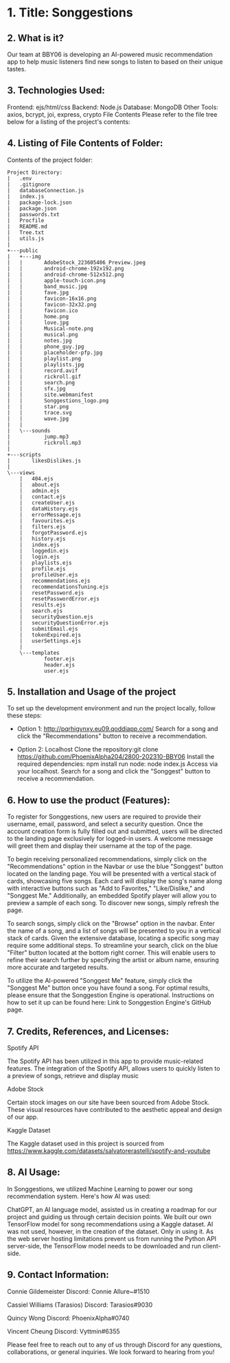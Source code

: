 # 1. Title: Songgestions

## 2. What is it?
Our team at BBY06 is developing an AI-powered music recommendation app to help music listeners find new songs to listen to based on their unique tastes.

## 3. Technologies Used: 
Frontend: ejs/html/css
Backend: Node.js
Database: MongoDB
Other Tools: axios, bcrypt, joi, express, crypto File Contents Please refer to the file tree below for a listing of the project's contents:

## 4. Listing of File Contents of Folder:

Contents of the project folder:

```
Project Directory:
|   .env
|   .gitignore
|   databaseConnection.js
|   index.js
|   package-lock.json
|   package.json
|   passwords.txt
|   Procfile
|   README.md
|   Tree.txt
|   utils.js
|   
+---public
|   +---img
|   |       AdobeStock_223605406_Preview.jpeg
|   |       android-chrome-192x192.png
|   |       android-chrome-512x512.png
|   |       apple-touch-icon.png
|   |       band_music.jpg
|   |       fave.jpg
|   |       favicon-16x16.png
|   |       favicon-32x32.png
|   |       favicon.ico
|   |       home.png
|   |       love.jpg
|   |       Musical-note.png
|   |       musical.png
|   |       notes.jpg
|   |       phone_guy.jpg
|   |       placeholder-pfp.jpg
|   |       playlist.png
|   |       playlists.jpg
|   |       record.avif
|   |       rickroll.gif
|   |       search.png
|   |       sfx.jpg
|   |       site.webmanifest
|   |       Songgestions_logo.png
|   |       star.png
|   |       trace.svg
|   |       wave.jpg
|   |       
|   \---sounds
|           jump.mp3
|           rickroll.mp3
|           
+---scripts
|       likesDislikes.js
|       
\---views
    |   404.ejs
    |   about.ejs
    |   admin.ejs
    |   contact.ejs
    |   createUser.ejs
    |   dataHistory.ejs
    |   errorMessage.ejs
    |   favourites.ejs
    |   filters.ejs
    |   forgotPassword.ejs
    |   history.ejs
    |   index.ejs
    |   loggedin.ejs
    |   login.ejs
    |   playlists.ejs
    |   profile.ejs
    |   profileUser.ejs
    |   recommendations.ejs
    |   recommendationsTuning.ejs
    |   resetPassword.ejs
    |   resetPasswordError.ejs
    |   results.ejs
    |   search.ejs
    |   securityQuestion.ejs
    |   securityQuestionError.ejs
    |   submitEmail.ejs
    |   tokenExpired.ejs
    |   userSettings.ejs
    |     
    \---templates
            footer.ejs
            header.ejs
            user.ejs
```    

## 5. Installation and Usage of the project

To set up the development environment and run the project locally, follow these steps:

* Option 1: 
http://pqrhigvnxy.eu09.qoddiapp.com/ Search for a song and click the "Recommendations" button to receive a recommendation.

* Option 2: 
Localhost Clone the repository:git clone https://github.com/PhoenixAlpha204/2800-202310-BBY06 Install the required dependencies: npm install run node: node index.js Access via your localhost. Search for a song and click the "Songgest" button to receive a recommendation.

## 6. How to use the product (Features):


To register for Songgestions, new users are required to provide their username, email, password, and select a security question. Once the account creation form is fully filled out and submitted, users will be directed to the landing page exclusively for logged-in users. A welcome message will greet them and display their username at the top of the page.

To begin receiving personalized recommendations, simply click on the "Recommendations" option in the Navbar or use the blue "Songgest" button located on the landing page. You will be presented with a vertical stack of cards, showcasing five songs. Each card will display the song's name along with interactive buttons such as "Add to Favorites," "Like/Dislike," and "Songgest Me." Additionally, an embedded Spotify player will allow you to preview a sample of each song. To discover new songs, simply refresh the page.

To search songs, simply click on the "Browse" option in the navbar. Enter the name of a song, and a list of songs will be presented to you in a vertical stack of cards. Given the extensive database, locating a specific song may require some additional steps. To streamline your search, click on the blue "Filter" button located at the bottom right corner. This will enable users to refine their search further by specifying the artist or album name, ensuring more accurate and targeted results.

To utilize the AI-powered "Songgest Me" feature, simply click the "Songgest Me" button once you have found a song. For optimal results, please ensure that the Songgestion Engine is operational. Instructions on how to set it up can be found here: Link to Songgestion Engine's GitHub page.

## 7. Credits, References, and Licenses:

Spotify API

The Spotify API has been utilized in this app to provide music-related features. The integration of the Spotify API, allows users to quickly listen to a preview of songs, retrieve and display music 

Adobe Stock

Certain stock images on our site have been sourced from Adobe Stock. These visual resources have contributed to the aesthetic appeal and design of our app.

Kaggle Dataset

The Kaggle dataset used in this project is sourced from https://www.kaggle.com/datasets/salvatorerastelli/spotify-and-youtube


## 8. AI Usage:

In Songgestions, we utilized Machine Learning to power our song recommendation system. Here's how AI was used:

ChatGPT, an AI language model, assisted us in creating a roadmap for our project and guiding us through certain decision points.
We built our own TensorFlow model for song recommendations using a Kaggle dataset.
AI was not used, however, in the creation of the dataset. Only in using it.
As the web server hosting limitations prevent us from running the Python API server-side, the TensorFlow model needs to be downloaded and run client-side.

## 9. Contact Information:

Connie Gildemeister
Discord: Connie Allure~#1510

Cassiel Williams (Tarasios)
Discord: Tarasios#9030

Quincy Wong
Discord: PhoenixAlpha#0740

Vincent Cheung
Discord: Vyttmin#6355

Please feel free to reach out to any of us through Discord for any questions, collaborations, or general inquiries. We look forward to hearing from you!
